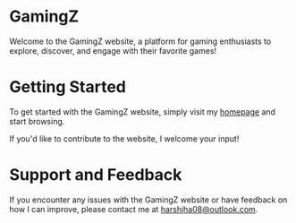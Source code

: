 # GamingZ
Welcome to the GamingZ website, a platform for gaming enthusiasts to explore, discover, and engage with their favorite games!

# Getting Started
To get started with the GamingZ website, simply visit my [homepage](https://harshrox.github.io/GamingZ.github.io/) and start browsing.

If you'd like to contribute to the website, I welcome your input!

# Support and Feedback
If you encounter any issues with the GamingZ website or have feedback on how I can improve, please contact me at harshjha08@outlook.com.
